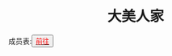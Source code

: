 <html>
	<head>
		<title>dameirenjia</title>
		<style>
		<!--
			.red{color:#FF0000}
		-->
		</style>
	</head>
	<body>
		<h1><center>大美人家</center></h1>
		<div>成员表:<button title="go"><a href=""><span class="red">前往</span></a></button></div>
	</body>
</html>
